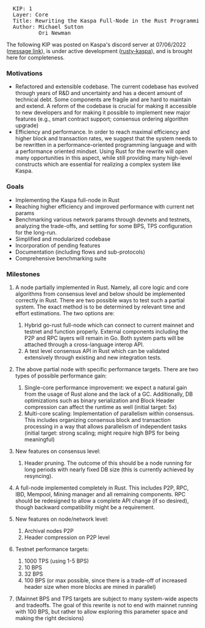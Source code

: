 <pre>
  KIP: 1
  Layer: Core
  Title: Rewriting the Kaspa Full-Node in the Rust Programming Language
  Author: Michael Sutton <msutton@cs.huji.ac.il>
          Ori Newman <orinewman1@gmail.com>
</pre>

The following KIP was posted on Kaspa's discord server at 07/06/2022 ([message link](https://discord.com/channels/599153230659846165/844142778232864809/994251164524748820)), 
is under active development ([rusty-kaspa](https://github.com/kaspanet/rusty-kaspa)), and is brought here for completeness.
 
### Motivations
* Refactored and extensible codebase. The current codebase has evolved through
years of R&D and uncertainty and has a decent amount of technical debt. Some
components are fragile and are hard to maintain and extend. A reform of the
codebase is crucial for making it accessible to new developers and for making it
possible to implement new major features (e.g., smart contract support; consensus
ordering algorithm upgrade)
* Efficiency and performance. In order to reach maximal efficiency and higher block
and transaction rates, we suggest that the system needs to be rewritten in a
performance-oriented programming language and with a performance oriented
mindset. Using Rust for the rewrite will open many opportunities in this aspect, while
still providing many high-level constructs which are essential for realizing a complex
system like Kaspa.

### Goals
* Implementing the Kaspa full-node in Rust
* Reaching higher efficiency and improved performance with current net params
* Benchmarking various network params through devnets and testnets, analyzing the
trade-offs, and settling for some BPS, TPS configuration for the long-run.
* Simplified and modularized codebase
* Incorporation of pending features
* Documentation (including flows and sub-protocols)
* Comprehensive benchmarking suite

### Milestones
1. A node partially implemented in Rust. Namely, all core logic and core algorithms from
consensus level and below should be implemented correctly in Rust. There are two
possible ways to test such a partial system. The exact method is to be determined by
relevant time and effort estimations. The two options are:
   1. Hybrid go-rust full-node which can connect to current mainnet and testnet and
function properly. External components including the P2P and RPC layers will
remain in Go. Both system parts will be attached through a cross-language
interop API.
   2. A test level consensus API in Rust which can be validated extensively
through existing and new integration tests.

2. The above partial node with specific performance targets. There are two types of
possible performance gain:
   1. Single-core performance improvement: we expect a natural gain from the
usage of Rust alone and the lack of a GC. Additionally, DB optimizations such
as binary serialization and Block Header compression can affect the runtime
as well (initial target: 5x)
   2. Multi-core scaling: Implementation of parallelism within consensus. This
includes organizing consensus block and transaction processing in a way that
allows parallelism of independent tasks (initial target: strong scaling; might
require high BPS for being meaningful)

3. New features on consensus level:
   1. Header pruning. The outcome of this should be a node running for long
periods with nearly fixed DB size (this is currently achieved by resyncing).

4. A full-node implemented completely in Rust. This includes P2P, RPC, IBD, Mempool,
Mining manager and all remaining components. RPC should be redesigned to allow
a complete API change (if so desired), though backward compatibility might be a
requirement.

5. New features on node/network level:
   1. Archival nodes P2P
   2. Header compression on P2P level

6. Testnet performance targets:
   1. 1000 TPS (using 1-5 BPS)
   2. 10 BPS
   3. 32 BPS
   4. 100 BPS (or max possible, since there is a trade-off of increased header size
when more blocks are mined in parallel)

7. (Mainnet BPS and TPS targets are subject to many system-wide aspects and
tradeoffs. The goal of this rewrite is not to end with mainnet running with 100 BPS,
but rather to allow exploring this parameter space and making the right decisions)
